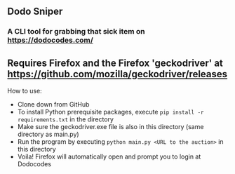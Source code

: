 ## Dodo Sniper
### A CLI tool for grabbing that sick item on https://dodocodes.com/

## Requires Firefox and the Firefox 'geckodriver' at https://github.com/mozilla/geckodriver/releases
How to use:
- Clone down from GitHub
- To install Python prerequisite packages, execute `pip install -r requirements.txt` in the directory
- Make sure the geckodriver.exe file is also in this directory (same directory as main.py)
- Run the program by executing `python main.py <URL to the auction>` in this directory
- Voila! Firefox will automatically open and prompt you to login at Dodocodes